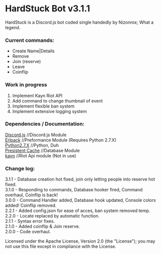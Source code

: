 # HardStuck Bot v3.1.1
HardStuck is a Discord.js bot coded single handedly by Nizonrox; What a legend.

### Current commands:
* Create Name|Details
* Remove
* Join (reserve)
* Leave
* Coinflip

### Work in progress
1. Implement Kayn Riot API
2. Add command to change thumbnail of event
3. Implement flexible ban system
4. Implement extensive logging system

### Dependencies / Documentation:
[Discord.js](https://discord.js.org/#/docs/main/stable/general/welcome) //Discord.js Module<br />
[Erlpack](https://www.npmjs.com/package/erlpack) //Preformance Module (Requires Python 2.7.X)<br />
[Python2.7.X](https://www.python.org/) //Python, Duh<br />
[Presistent Cache](https://www.npmjs.com/package/persistent-cache) //Database Module<br />
[kayn](https://www.npmjs.com/package/kayn) //Riot Api module (Not in use)<br />

### Change log:
3.1.1 - Database creation hot fixed, join only letting people into reserve hot fixed.<br />
3.1.0 - Responding to commands, Database hooker fired, Command overhaul, Coinflip is back!<br />
3.0.0 - Command Handler added, Database hook updated, Console colors added! Coinflip removed.<br />
2.2.1 - Added config.json for ease of acces, ban system removed temp.<br />
2.2.0 - Locate replaced by automatic function.<br />
2.1.1 - Syntax error fixes.<br />
2.1.0 - Added coinflip & Join reserve.<br />
2.0.0 - Code overhaul.

Licensed under the Apache License, Version 2.0 (the "License"); you may not use this file except in compliance with the License.
